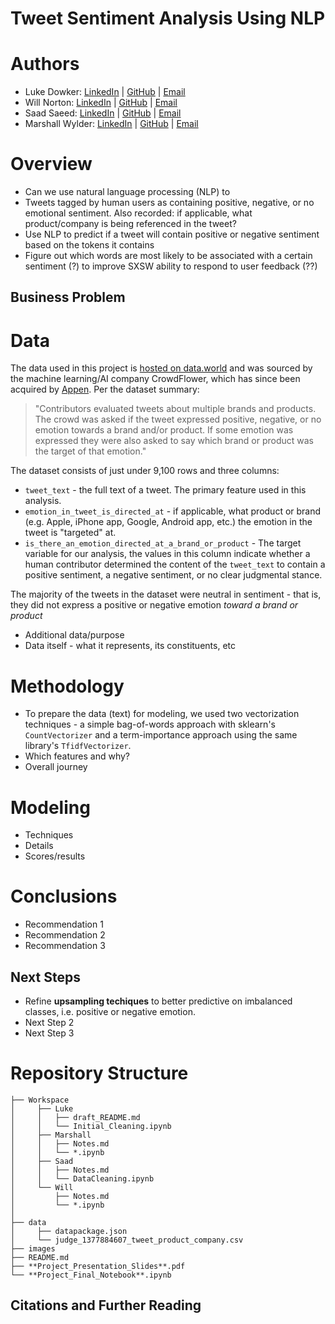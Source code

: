 # Tweet Sentiment Analysis Using NLP

<!--- Wordcloud header image --->

# Authors

- Luke Dowker: 
[LinkedIn](https://www.linkedin.com/in/luke-dowker/) |
[GitHub](https://github.com/toastdeini) |
[Email](mailto:lhdowker@gmail.com)
- Will Norton: 
[LinkedIn](https://www.linkedin.com/in/william-norton-jr-43232745/) |
[GitHub](https://github.com/Noptov) |
[Email](mailto:noptov52@yahoo.com)
- Saad Saeed: 
[LinkedIn](https://www.linkedin.com/in/saadsaeed85/) |
[GitHub](https://github.com/ssaeed85) |
[Email](mailto:saadsaeed85@gmail.com)
- Marshall Wylder: 
[LinkedIn](https://www.linkedin.com/in/marshall-wylder-172582159/) |
[GitHub](https://github.com/MarshallWylder) |
[Email](mailto:marshall.wylder@gmail.com)

# Overview

- Can we use natural language processing (NLP) to 
- Tweets tagged by human users as containing positive, negative, or no emotional sentiment. Also recorded: if applicable, what product/company is being referenced in the tweet?
- Use NLP to predict if a tweet will contain positive or negative sentiment based on the tokens it contains
- Figure out which words are most likely to be associated with a certain sentiment (?) to improve SXSW ability to respond to user feedback (??)

## Business Problem



# Data

The data used in this project is [hosted on data.world](https://data.world/crowdflower/brands-and-product-emotions) and was sourced by the machine learning/AI company CrowdFlower, which has since been acquired by [Appen](https://appen.com/datasets-resource-center/). Per the dataset summary:

> "Contributors evaluated tweets about multiple brands and products. The crowd was asked if the tweet expressed positive, negative, or no emotion towards a brand and/or product. If some emotion was expressed they were also asked to say which brand or product was the target of that emotion."

The dataset consists of just under 9,100 rows and three columns:
- `tweet_text` - the full text of a tweet. The primary feature used in this analysis.
- `emotion_in_tweet_is_directed_at` - if applicable, what product or brand (e.g. Apple, iPhone app, Google, Android app, etc.) the emotion in the tweet is "targeted" at.
- `is_there_an_emotion_directed_at_a_brand_or_product` - The target variable for our analysis, the values in this column indicate whether a human contributor determined the content of the `tweet_text` to contain a positive sentiment, a negative sentiment, or no clear judgmental stance.

The majority of the tweets in the dataset were neutral in sentiment - that is, they did not express a positive or negative emotion *toward a brand or product* 

<!--- Graph of target distribution image ---> 

- Additional data/purpose
- Data itself - what it represents, its constituents, etc

# Methodology

- To prepare the data (text) for modeling, we used two vectorization techniques - a simple bag-of-words approach with sklearn's `CountVectorizer` and a term-importance approach using the same library's `TfidfVectorizer`.
- Which features and why?
- Overall journey

<!--- Bar graph of most common words after appending new stopwords --->

# Modeling

- Techniques
- Details 
- Scores/results

<!--- Normalized confusion matrix image --->

# Conclusions

- Recommendation 1
- Recommendation 2
- Recommendation 3

## Next Steps

- Refine **upsampling techiques** to better predictive on imbalanced classes, i.e. positive or negative emotion.
- Next Step 2
- Next Step 3

# Repository Structure
```
├── Workspace  
│     ├── Luke
│     │   ├── draft_README.md
│     │   └── Initial_Cleaning.ipynb
│     ├── Marshall
│     │   ├── Notes.md
│     │   └── *.ipynb
│     ├── Saad
│     │   ├── Notes.md
│     │   └── DataCleaning.ipynb
│     └── Will
│         ├── Notes.md
│         └── *.ipynb
│
├── data
│     ├── datapackage.json
│     └── judge_1377884607_tweet_product_company.csv
├── images
├── README.md
├── **Project_Presentation_Slides**.pdf
└── **Project_Final_Notebook**.ipynb
```
## Citations and Further Reading
